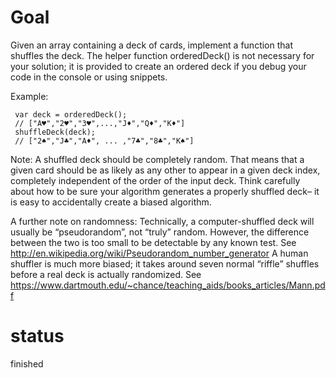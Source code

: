 # Goal

Given an array containing a deck of cards, implement a function that shuffles the deck. The helper function orderedDeck() is not necessary for your solution; it is provided to create an ordered deck if you debug your code in the console or using snippets.

Example:
```
 var deck = orderedDeck();
 // ["A♥","2♥","3♥",...,"J♦","Q♦","K♦"]
 shuffleDeck(deck);
 // ["2♠","J♣","A♦", ... ,"7♣","8♣","K♠"]
 ```
Note:
A shuffled deck should be completely random. That means that a given card should be as likely as any other to appear in a given deck index, completely independent of the order of the input deck. Think carefully about how to be sure your algorithm generates a properly shuffled deck– it is easy to accidentally create a biased algorithm.

A further note on randomness:
Technically, a computer-shuffled deck will usually be “pseudorandom”, not “truly” random. However, the difference between the two is too small to be detectable by any known test. See http://en.wikipedia.org/wiki/Pseudorandom_number_generator
A human shuffler is much more biased; it takes around seven normal “riffle” shuffles before a real deck is actually randomized. See https://www.dartmouth.edu/~chance/teaching_aids/books_articles/Mann.pdf

# status

finished